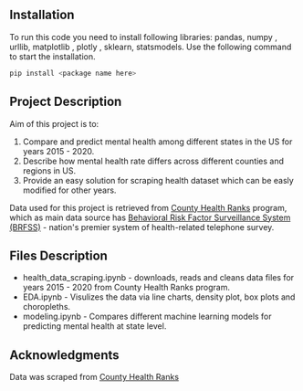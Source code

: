 ## Installation

To run this code you need to install following libraries: pandas, numpy , urllib, matplotlib , plotly , sklearn, statsmodels. Use the following command to start the installation.

```bash
pip install <package name here>
```

## Project Description

Aim of this project is to: 

1. Compare and predict mental health among different states in the US for years 2015 - 2020. 
2. Describe how mental health rate differs across different counties and regions in US. 
3. Provide an easy solution for scraping health dataset which can be easly modified for other years.

Data used for this project is retrieved from [County Health Ranks](https://www.countyhealthrankings.org/) program, which as main data source has [Behavioral Risk Factor Surveillance System (BRFSS)](https://www.cdc.gov/brfss/questionnaires/index.htm) - nation's premier system of health-related telephone survey. 


## Files Description

- health_data_scraping.ipynb - downloads, reads and cleans data files for years 2015 - 2020 from County Health Ranks program.
- EDA.ipynb - Visulizes the data via line charts, density plot, box plots and choropleths. 
- modeling.ipynb - Compares different machine learning models for predicting mental health at state level. 


## Acknowledgments

Data was scraped from [County Health Ranks](https://www.countyhealthrankings.org/)